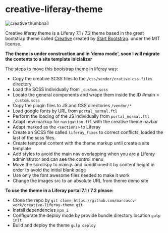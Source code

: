# creative-liferay-theme

![creative thumbnail](https://raw.githubusercontent.com/marcoscv-work/creative-liferay-theme/master/src/images/thumbnail.png)

Creative liferay theme is a Liferay 7.1 / 7.2 theme based in the great bootstrap theme called [Creative](https://github.com/BlackrockDigital/startbootstrap-creative) created by [Start Bootstrap](http://startbootstrap.com/). under the MIT license.

__The theme is under construction and in 'demo mode', soon I will migrate the contents to a site template inicializer__

The steps to move this bootstrap theme in liferay was:

- Copy the creative SCSS files to the `/css/vendor/crative-css-files` directory
- Load the SCSS individually from `_custom.scss`
- Locate the general components and wrape them inside the ID #main > `_custom.scss`
- Copy the plugin files to JS and CSS directories `/vendor/*`
- Load google fonts by URL from `portal_normal.ftl`
- Perform the loading of the JS individually from `portal_normal.ftl`
- Adapt new markup for `navigation.ftl` with the creative theme navbar
- Adapt marked as the `<sections>` to Liferay
- Create an SCSS file called `liferay_fixes` to correct conflicts, loaded the last of the scss files.
- Create temporal content with the theme markup until create a site template
- Add styles to avoid the main nav overlapping when you are a Liferay administrator and can see the control menu
- Move the scrollspy to main.js and conditioned it by content height in order to avoid the initial blank page
- Use only the font awesome files needed to make it work
- Change the images src to an absolute URL from theme demo site


__To use the theme in a Liferay portal 7.1 / 7.2 please:__

- Clone the repo by `git clone https://github.com/marcoscv-work/creative-liferay-theme.git`
- Install dependencies `npm i`
- Configurate the deploy mode by provide bundle directory location `gulp init`
- Build and deploy the theme `gulp deploy`